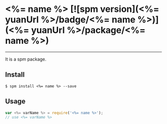 # <%= name %> [![spm version](<%= yuanUrl %>/badge/<%= name %>)](<%= yuanUrl %>/package/<%= name %>)

---

It is a spm package.

## Install

```
$ spm install <%= name %> --save
```

## Usage

```js
var <%= varName %> = require('<%= name %>');
// use <%= varName %>
```

